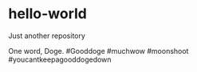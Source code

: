 # hello-world
Just another repository

One word, Doge. #Gooddoge #muchwow #moonshoot #youcantkeepagooddogedown
